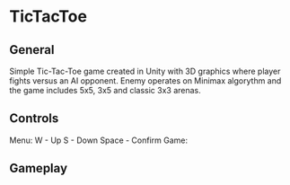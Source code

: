 # TicTacToe

## General
Simple Tic-Tac-Toe game created in Unity with 3D graphics where player fights versus an AI opponent.
Enemy operates on Minimax algorythm and the game includes 5x5, 3x5 and classic 3x3 arenas.

## Controls
Menu:
W - Up
S - Down
Space - Confirm
Game:


## Gameplay

